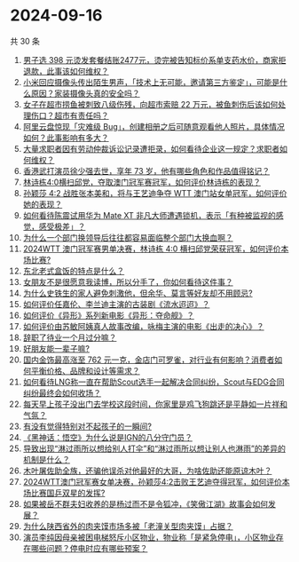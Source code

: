 # 2024-09-16

共 30 条

<!-- BEGIN ZHIHUQUESTIONS -->
<!-- 最后更新时间 Mon Sep 16 2024 00:12:17 GMT+0800 (China Standard Time) -->
1. [男子选 398 元烫发套餐结账2477元，烫完被告知标价系单支药水价，商家拒退款，此事该如何维权？](https://www.zhihu.com/question/666940556)
1. [小米回应摄像头传出陌生男声，「技术上无可能，邀请第三方鉴定」，可能是什么原因？家装摄像头真的安全吗？](https://www.zhihu.com/question/667211435)
1. [女子在超市捞鱼被刺致八级伤残，向超市索赔 22 万元，被鱼刺伤后该如何处理伤口？超市有责任吗？](https://www.zhihu.com/question/667078593)
1. [阿里云盘惊现「灾难级 Bug」，创建相册之后可随意观看他人照片，具体情况如何？此事影响有多大？](https://www.zhihu.com/question/667213540)
1. [大量求职者因有劳动仲裁诉讼记录遭拒录，如何看待企业这一规定？求职者如何维权？](https://www.zhihu.com/question/667029889)
1. [香港武打演员徐少强去世，享年 73 岁，他有哪些角色和作品值得铭记？](https://www.zhihu.com/question/667241814)
1. [林诗栋4:0横扫邱党，夺取澳门冠军赛冠军，如何评价林诗栋的表现？](https://www.zhihu.com/question/667259881)
1. [孙颖莎 4:2 战胜张本美和，将与王艺迪争夺 WTT 澳门站女单冠军，如何评价她的表现？](https://www.zhihu.com/question/667175859)
1. [如何看待陈震试用华为 Mate XT 非凡大师遭遇锁机，表示「有种被监视的感觉，感受极差」？](https://www.zhihu.com/question/667182599)
1. [为什么一个部门换领导后往往都容易面临整个部门大换血啊？](https://www.zhihu.com/question/666820807)
1. [2024WTT 澳门冠军赛男单决赛，林诗栋 4:0 横扫邱党荣获冠军，如何评价本场比赛?](https://www.zhihu.com/question/667258290)
1. [东北老式盒饭的特点是什么？](https://www.zhihu.com/question/666245359)
1. [女朋友不是很愿意我读博，所以分手了，你如何看待这件事？](https://www.zhihu.com/question/667040540)
1. [为什么史铁生的家人避免刺激他，但余华、莫言等好友却不用顾忌?](https://www.zhihu.com/question/630482582)
1. [如何评价任嘉伦、李兰迪主演的古装剧《流水迢迢》？](https://www.zhihu.com/question/667161235)
1. [如何评价《异形》系列新电影《异形：夺命舰》？](https://www.zhihu.com/question/664385957)
1. [如何评价由苏敏阿姨真人故事改编，咏梅主演的电影《出走的决心》？](https://www.zhihu.com/question/666490722)
1. [辞职了待业一个月过分嘛？](https://www.zhihu.com/question/667047903)
1. [好朋友能一辈子嘛?](https://www.zhihu.com/question/667063685)
1. [国内金饰最高涨至 762 元一克，金店门可罗雀，对行业有何影响？消费者如何平衡价格、品牌和设计等需求？](https://www.zhihu.com/question/667171363)
1. [如何看待LNG称一直在帮助Scout选手一起解决合同纠纷，Scout与EDG合同纠纷最终会如何收场？](https://www.zhihu.com/question/667017281)
1. [每天早上孩子没出门去学校这段时间，你家里是鸡飞狗跳还是平静如一片祥和气氛？](https://www.zhihu.com/question/666820198)
1. [有没有觉得特别对不起孩子的一瞬间?](https://www.zhihu.com/question/642153860)
1. [《黑神话：悟空》为什么说是IGN的八分守门员？](https://www.zhihu.com/question/666858703)
1. [导致出现“淋过雨所以想给别人打伞”和“淋过雨所以想让别人也淋雨”的差异的机制是什么？](https://www.zhihu.com/question/629406525)
1. [木叶屠佐助全族，还骗他误杀对他最好的大哥，为啥佐助还能原谅木叶？](https://www.zhihu.com/question/667072511)
1. [2024WTT澳门冠军赛女单决赛，孙颖莎4:2击败王艺迪夺得冠军，如何评价本场比赛国乒双星的发挥?](https://www.zhihu.com/question/667185569)
1. [如果被岳不群夫妇收养的是杨过而不是令狐冲，《笑傲江湖》故事会如何发展？](https://www.zhihu.com/question/597549390)
1. [为什么陕西省外的肉夹馍市场多被「老潼关型肉夹馍」占据？](https://www.zhihu.com/question/657011697)
1. [演员李纯因母亲被困电梯怒斥小区物业，物业称「是紧急停电」，小区物业存在哪些问题？停电时应有哪些预案？](https://www.zhihu.com/question/667142691)
<!-- END ZHIHUQUESTIONS -->
